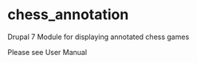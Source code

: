 chess_annotation
================

Drupal 7 Module for displaying annotated chess games

Please see User Manual
